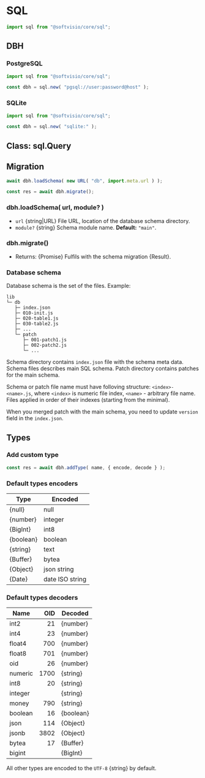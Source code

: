 # SQL

```javascript
import sql from "@softvisio/core/sql";
```

## DBH

### PostgreSQL

```javascript
import sql from "@softvisio/core/sql";

const dbh = sql.new( "pgsql://user:password@host" );
```

### SQLite

```javascript
import sql from "@softvisio/core/sql";

const dbh = sql.new( "sqlite:" );
```

## Class: sql.Query

## Migration

```javascript
await dbh.loadSchema( new URL( "db", import.meta.url ) );

const res = await dbh.migrate();
```

### dbh.loadSchema( url, module? )

- `url` {string|URL} File URL, location of the database schema directory.
- `module?` {string} Schema module name. **Default:** `"main"`.

### dbh.migrate()

- Returns: {Promise} Fulfils with the schema migration {Result}.

### Database schema

Database schema is the set of the files. Example:

```
lib
└─ db
   ├─ index.json
   ├─ 010-init.js
   ├─ 020-table1.js
   ├─ 030-table2.js
   ├─ ...
   └─ patch
      ├─ 001-patch1.js
      ├─ 002-patch2.js
      └─ ...
```

Schema directory contains `index.json` file with the schema meta data. Schema files describes main SQL schema. Patch directory contains patches for the main schema.

Schema or patch file name must have folloving structure: `<index>-<name>.js`, where `<index>` is numeric file index, `<name>` - arbitrary file name. Files applied in order of their indexes (starting from the minimal).

When you merged patch with the main schema, you need to update `version` field in the `index.json`.

## Types

### Add custom type

```javascript
const res = await dbh.addType( name, { encode, decode } );
```

### Default types encoders

| Type      | Encoded         |
| --------- | --------------- |
| {null}    | null            |
| {number}  | integer         |
| {BigInt}  | int8            |
| {boolean} | boolean         |
| {string}  | text            |
| {Buffer}  | bytea           |
| {Object}  | json string     |
| {Date}    | date ISO string |

### Default types decoders

| Name    |  OID | Decoded   |
| ------- | ---: | --------- |
| int2    |   21 | {number}  |
| int4    |   23 | {number}  |
| float4  |  700 | {number}  |
| float8  |  701 | {number}  |
| oid     |   26 | {number}  |
| numeric | 1700 | {string}  |
| int8    |   20 | {string}  |
| integer |      | {string}  |
| money   |  790 | {string}  |
| boolean |   16 | {boolean} |
| json    |  114 | {Object}  |
| jsonb   | 3802 | {Object}  |
| bytea   |   17 | {Buffer}  |
| bigint  |      | {BigInt}  |

All other types are encoded to the `UTF-8` {string} by default.
